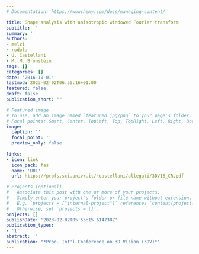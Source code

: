 ```yaml
---
# Documentation: https://wowchemy.com/docs/managing-content/

title: Shape analysis with anisotropic windowed Fourier transform
subtitle: ''
summary: ''
authors:
- melzi
- rodola
- U. Castellani
- M. M. Bronstein
tags: []
categories: []
date: '2016-10-01'
lastmod: 2023-02-02T06:55:16+01:00
featured: false
draft: false
publication_short: ""

# Featured image
# To use, add an image named `featured.jpg/png` to your page's folder.
# Focal points: Smart, Center, TopLeft, Top, TopRight, Left, Right, BottomLeft, Bottom, BottomRight.
image:
  caption: ''
  focal_point: ''
  preview_only: false
  
links:
- icon: link
  icon_pack: fas
  name: 'URL'
  url: https://profs.sci.univr.it/~castellani/allegati/3DV16_CR.pdf

# Projects (optional).
#   Associate this post with one or more of your projects.
#   Simply enter your project's folder or file name without extension.
#   E.g. `projects = ["internal-project"]` references `content/project/deep-learning/index.md`.
#   Otherwise, set `projects = []`.
projects: []
publishDate: '2023-02-02T05:55:15.614738Z'
publication_types:
- '1'
abstract: ''
publication: "*Proc. Int'l Conference on 3D Vision (3DV)*"
---
```

